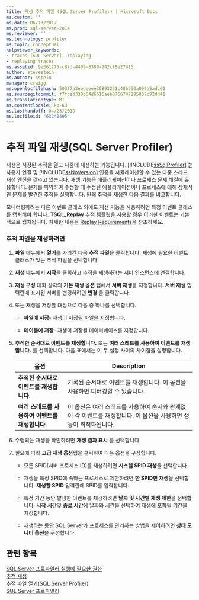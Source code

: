```yaml
---
title: 재생 추적 파일 (SQL Server Profiler) | Microsoft Docs
ms.custom: ''
ms.date: 06/13/2017
ms.prod: sql-server-2014
ms.reviewer: ''
ms.technology: profiler
ms.topic: conceptual
helpviewer_keywords:
- traces [SQL Server], replaying
- replaying traces
ms.assetid: 9e361275-c8fd-4499-8389-242cf8e27415
author: stevestein
ms.author: sstein
manager: craigg
ms.openlocfilehash: 503f7a3eeeeeee36893231c48b330a099a5adc61
ms.sourcegitcommit: f7fced330b64d6616aeb8766747295807c92dd41
ms.translationtype: MT
ms.contentlocale: ko-KR
ms.lasthandoff: 04/23/2019
ms.locfileid: "63240495"
---
```

# <a name="replay-a-trace-file-sql-server-profiler"></a>추적 파일 재생(SQL Server Profiler)
  재생은 저장된 추적을 열고 나중에 재생하는 기능입니다. [!INCLUDE[ssSqlProfiler](../../includes/sssqlprofiler-md.md)] 는 사용자 연결 및 [!INCLUDE[ssNoVersion](../../includes/ssnoversion-md.md)] 인증을 시뮬레이션할 수 있는 다중 스레드 재생 엔진을 갖추고 있습니다. 재생 기능은 애플리케이션이나 프로세스 문제 해결에 유용합니다. 문제를 파악하여 수정할 때 수정된 애플리케이션이나 프로세스에 대해 잠재적인 문제를 발견한 추적을 실행합니다. 원래 추적을 재생한 다음 결과를 비교합니다.  
  
 모니터링하려는 다른 이벤트 클래스 외에도 재생 기능을 사용하려면 특정 이벤트 클래스를 캡처해야 합니다. **TSQL_Replay** 추적 템플릿을 사용할 경우 이러한 이벤트는 기본적으로 캡처됩니다. 자세한 내용은 [Replay Requirements](replay-requirements.md)을 참조하세요.  
  
### <a name="to-replay-a-trace-file"></a>추적 파일을 재생하려면  
  
1.  **파일** 메뉴에서 **열기**를 가리킨 다음 **추적 파일**을 클릭합니다. 재생에 필요한 이벤트 클래스가 있는 추적 파일을 선택합니다.  
  
2.  **재생** 메뉴에서 **시작**을 클릭하고 추적을 재생하려는 서버 인스턴스에 연결합니다.  
  
3.  **재생 구성** 대화 상자의 **기본 재생 옵션** 탭에서 **서버 재생**을 지정합니다. **서버 재생** 입력란에 표시된 서버를 변경하려면 **변경** 을 클릭합니다.  
  
4.  또는 재생을 저장할 대상으로 다음 중 하나를 선택합니다.  
  
    -   **파일에 저장**- 재생이 저장될 파일을 지정합니다.  
  
    -   **테이블에 저장**- 재생이 저장될 데이터베이스를 지정합니다.  
  
5.  **추적한 순서대로 이벤트를 재생합니다.** 또는 **여러 스레드를 사용하여 이벤트를 재생합니다.** 를 선택합니다. 다음 표에서는 이 두 설정 사이의 차이점을 설명합니다.  
  
    |옵션|Description|  
    |------------|-----------------|  
    |**추적한 순서대로 이벤트를 재생합니다.**|기록된 순서대로 이벤트를 재생합니다. 이 옵션을 사용하면 디버깅할 수 있습니다.|  
    |**여러 스레드를 사용하여 이벤트를 재생합니다.**|이 옵션은 여러 스레드를 사용하여 순서와 관계없이 각 이벤트를 재생합니다. 이 옵션을 사용하면 성능이 최적화됩니다.|  
  
6.  수행되는 재생을 확인하려면 **재생 결과 표시** 를 선택합니다.  
  
7.  필요에 따라 **고급 재생 옵션**탭을 클릭하여 다음 옵션을 구성합니다.  
  
    -   모든 SPID(서버 프로세스 ID)를 재생하려면 **시스템 SPID 재생**을 선택합니다.  
  
    -   재생을 특정 SPID에 속하는 프로세스로 제한하려면 **한 SPID만 재생**을 선택합니다. **재생할 SPID** 입력란에 SPID를 입력합니다.  
  
    -   특정 기간 동안 발생한 이벤트를 재생하려면 **날짜 및 시간별 재생 제한**을 선택합니다. **시작 시간**및 **종료 시간**에 날짜와 시간을 선택하여 재생에 포함될 기간을 지정합니다.  
  
    -   재생하는 동안 SQL Server가 프로세스를 관리하는 방법을 제어하려면 **상태 모니터 옵션**을 구성합니다.  
  
## <a name="see-also"></a>관련 항목  
 [SQL Server 프로파일러 실행에 필요한 권한](sql-server-profiler.md)   
 [추적 재생](replay-traces.md)   
 [추적 파일 열기&#40;SQL Server Profiler&#41;](open-a-trace-file-sql-server-profiler.md)   
 [SQL Server 프로파일러](sql-server-profiler.md)  
  
  
